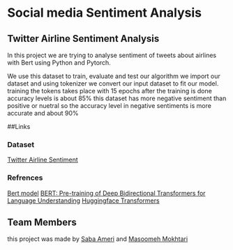 
# Social media Sentiment Analysis
## Twitter Airline Sentiment Analysis
In this project we are trying to analyse sentiment of tweets about airlines  with Bert using Python and Pytorch.


We use this dataset to train, evaluate and test our algorithm
we import our dataset and using tokenizer we convert our input dataset to fit our model.
 training the tokens takes place with 15 epochs after the training is done   accuracy levels is about 85% 
this dataset has more negative sentiment than positive or nuetral so the accuracy level in negative sentiments is more accurate and about 90%

##Links
### Dataset
[Twitter Airline Sentiment](https://data.world/crowdflower/airline-twitter-sentiment)
### Refrences
[Bert model](https://huggingface.co/transformers/model_doc/bert.html)
[BERT: Pre-training of Deep Bidirectional Transformers for Language Understanding](https://arxiv.org/abs/1810.04805)
[Huggingface Transformers](https://huggingface.co/transformers/)


##  Team Members
this project was made by [Saba Ameri](https://github.com/sheba-am) and [Masoomeh Mokhtari](https://github.com/MasoomehMokhtari78)
